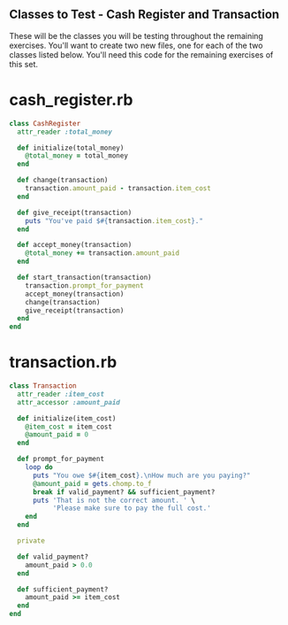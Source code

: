 ## Classes to Test - Cash Register and Transaction
These will be the classes you will be testing throughout the remaining exercises. You'll want to create two new files, one for each of the two classes listed below. You'll need this code for the remaining exercises of this set.

# cash_register.rb

```ruby
class CashRegister
  attr_reader :total_money

  def initialize(total_money)
    @total_money = total_money
  end

  def change(transaction)
    transaction.amount_paid - transaction.item_cost
  end

  def give_receipt(transaction)
    puts "You've paid $#{transaction.item_cost}."
  end

  def accept_money(transaction)
    @total_money += transaction.amount_paid
  end

  def start_transaction(transaction)
    transaction.prompt_for_payment
    accept_money(transaction)
    change(transaction)
    give_receipt(transaction)
  end
end
```

# transaction.rb

```ruby
class Transaction
  attr_reader :item_cost
  attr_accessor :amount_paid

  def initialize(item_cost)
    @item_cost = item_cost
    @amount_paid = 0
  end

  def prompt_for_payment
    loop do
      puts "You owe $#{item_cost}.\nHow much are you paying?"
      @amount_paid = gets.chomp.to_f
      break if valid_payment? && sufficient_payment?
      puts 'That is not the correct amount. ' \
           'Please make sure to pay the full cost.'
    end
  end

  private

  def valid_payment?
    amount_paid > 0.0
  end

  def sufficient_payment?
    amount_paid >= item_cost
  end
end
```
